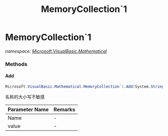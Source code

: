 ﻿---
title: MemoryCollection`1
---

# MemoryCollection`1
_namespace: [Microsoft.VisualBasic.Mathematical](N-Microsoft.VisualBasic.Mathematical.html)_





### Methods

#### Add
```csharp
Microsoft.VisualBasic.Mathematical.MemoryCollection`1.Add(System.String,`0,System.Boolean,System.Boolean)
```
名称的大小写不敏感

|Parameter Name|Remarks|
|--------------|-------|
|Name|-|
|value|-|



